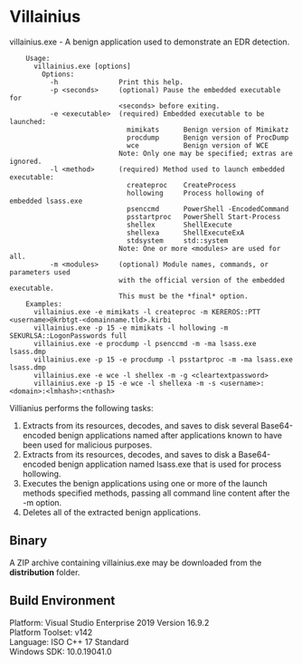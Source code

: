 # Villainius 

villainius.exe - A benign application used to demonstrate an EDR detection.

        Usage:
          villainius.exe [options]
            Options:
              -h               Print this help.
              -p <seconds>     (optional) Pause the embedded executable for
                               <seconds> before exiting.
              -e <executable>  (required) Embedded executable to be launched:
                                 mimikats      Benign version of Mimikatz
                                 procdump      Benign version of ProcDump
                                 wce           Benign version of WCE
                               Note: Only one may be specified; extras are ignored.
              -l <method>      (required) Method used to launch embedded executable:
                                 createproc    CreateProcess
                                 hollowing     Process hollowing of embedded lsass.exe
                                 psenccmd      PowerShell -EncodedCommand
                                 psstartproc   PowerShell Start-Process
                                 shellex       ShellExecute
                                 shellexa      ShellExecuteExA
                                 stdsystem     std::system
                               Note: One or more <modules> are used for all.
              -m <modules>     (optional) Module names, commands, or parameters used
                               with the official version of the embedded executable.
                               This must be the *final* option.
        Examples:
		  villainius.exe -e mimikats -l createproc -m KEREROS::PTT <username>@krbtgt-<domainname.tld>.kirbi
		  villainius.exe -p 15 -e mimikats -l hollowing -m SEKURLSA::LogonPasswords full
		  villainius.exe -e procdump -l psenccmd -m -ma lsass.exe lsass.dmp
		  villainius.exe -p 15 -e procdump -l psstartproc -m -ma lsass.exe lsass.dmp
		  villainius.exe -e wce -l shellex -m -g <cleartextpassword>
		  villainius.exe -p 15 -e wce -l shellexa -m -s <username>:<domain>:<lmhash>:<nthash>
		  
Villianius performs the following tasks:
1. Extracts from its resources, decodes, and saves to disk several Base64-encoded benign applications named after applications known to have been used for malicious purposes.
2. Extracts from its resources, decodes, and saves to disk a Base64-encoded benign application named lsass.exe that is used for process hollowing.
3. Executes the benign applications using one or more of the launch methods specified methods, passing all command line content after the -m option. 
4. Deletes all of the extracted benign applications.
 
## Binary

A ZIP archive containing villainius.exe may be downloaded from the **distribution** folder.

## Build Environment

Platform: Visual Studio Enterprise 2019 Version 16.9.2  
Platform Toolset: v142  
Language: ISO C++ 17 Standard  
Windows SDK: 10.0.19041.0  

